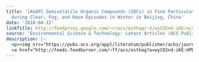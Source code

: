 ```yaml
---
title: '[ASAP] Semivolatile Organic Compounds (SOCs) in Fine Particulate Matter (PM<sub>2.5</sub>)
  during Clear, Fog, and Haze Episodes in Winter in Beijing, China'
date: '2018-04-12'
linkTitle: http://feedproxy.google.com/~r/acs/esthag/~3/wyCO2nd-iKE/acs.est.7b06650
source: 'Environmental Science & Technology: Latest Articles (ACS Publications)'
description: |-
  <p><img src="https://pubs.acs.org/appl/literatum/publisher/achs/journals/content/esthag/0/esthag.ahead-of-print/acs.est.7b06650/20180412/images/medium/es-2017-06650z_0004.gif" alt="TOC Graphic"/></p><div><cite>Environmental Science & Technology</cite></div><div>DOI: 10.1021/acs.est.7b06650</div><div class="feedflare">
  <a href="http://feeds.feedburner.com/~ff/acs/esthag?a=wyCO2nd-iKE:HPD9Ldel4qA:yIl2AUoC8zA"><img src="http://feeds.feedburner.com/~ff/acs/esthag?d=yIl2AUoC8zA" border="0"></img></a>
---
```

